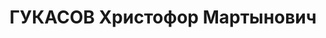 ---
title: ГУКАСОВ Христофор Мартынович
description: "Род. 30.12.1899, г.Ашхабад, армянин. Из купеческой семьи. Образование\
  \ высшее.\n Профессор, зав. кафедрой математики в Азерб. Нефтяном Ин-те. Прож.:\
  \ Аз.ССР, г.Баку.\n Арестован 06.1937\n Обвинение: АСА.\n Приговор: ВК ВС СССР,\
  \ 10.1937 - ИТЛ*\n Реабилитирован в 1954 Ген. прокуратурой СССР. Жена с 2 детьми\
  \ выслана в Каз.ССР.\n *(семье сообщили, что 10 лет ИТЛ без права переписки).\n\
  \ Источники: Сталинский список от 03.10.1937 (Аз.ССР, Кат.2)| Союз армян Казахстана\
  \ (httр:\n www.hayеr.infо)| веб-сайт \"Наш Баку\"."
---